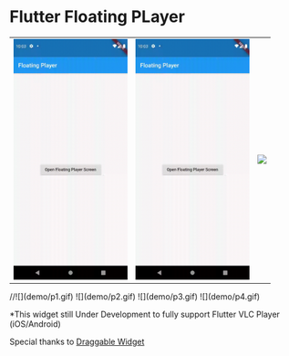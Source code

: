 # Flutter Floating PLayer

<div style="text-align: center"><table><tr>
  <td style="text-align: center">
    <img src="demo/p1.gif" width="200"/>
</td>
<td style="text-align: center">
    <img src="demo/p1.gif" width="200"/>
</td>
  <td style="text-align: center">
<img src="https://camo.githubusercontent.com/23d3c78b0a2b645567630468bd68d54c02c2076a/68747470733a2f2f63646e2e3264696d656e73696f6e732e636f6d2f315f53746172742e676966" width="200"/>
</td>
</tr></table></div>
//![](demo/p1.gif) ![](demo/p2.gif) ![](demo/p3.gif) ![](demo/p4.gif)

*This widget still Under Development to fully support Flutter VLC Player (iOS/Android)

Special thanks to [Draggable Widget](https://github.com/adar2378/draggable_widget)
